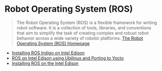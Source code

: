 Robot Operating System (ROS)
==

> The Robot Operating System (ROS) is a flexible framework for writing robot software. It is a collection of tools, libraries, and conventions that aim to simplify the task of creating complex and robust robot behavior across a wide variety of robotic platforms. [The Robot Operating System (ROS) Homepage](http://www.ros.org/)

- [Installing ROS Indigo on Intel Edison](http://wiki.ros.org/wiki/edison)
- [ROS on Intel Edison using Ubilinux and Porting to Yocto](http://martinkronberg.com/new-blog/2015/3/18/ros-on-intel-edison-using-ubilinux-and-porting-to-yocto)
- [Installing ROS on the Intel Edison](http://www.nomadrobot.info/content/installing-ros-intel-edison)
